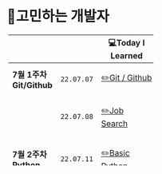 # 😤고민하는 개발자

<table style="border-collapse: collapse; width: 57.7907%; height: 262px; margin: 3;">
    <thead>
        <tr>
            <th class="빈칸" style="width: 100px;">&nbsp;</th>
            <th class="빈칸" style="width: 100px;" align="center">&nbsp;</th>
            <th class="Learned" style="width: 200px;" align="center">💻Today I Learned</th>
            <th class="Record" style="width: 100px;" align="center">📝Record</th>
            <th class="Important" style="width: 100px;" align="center">🤓Learned About</th>
        </tr>
    </thead>
    <tbody>
        <tr>
            <td class="1주차" style="width: 100px;"><b>7월 1주차 Git/Github</b></td>
            <td class="date" style="width: 100px;" align="center"><code>22.07.07</code></td>
            <td class="Learned" style="width: 200px;" align="left">

[✏️Git / Github](2022.07%201%EC%A3%BC%EC%B0%A8/TIL%2007.07.md)

</td>
<td class="Record" style="width: 100px;" align="center">&nbsp;✅</td>
    <td class="Important" style="width: 100px;" align="center">&nbsp;Add, Commit, Push, Pull, Merge</td>
</tr>
<tr>
<td class="1주차" style="width: 100px;">&nbsp;</td>
<td class="date" style="width: 100px;" align="center"><code>22.07.08</code></td>
<td class="Learned" style="width: 200px;" align="left">

[✏️Job Search](./2022.07%201%EC%A3%BC%EC%B0%A8/TIL%2007.08.md)

</td>
<td class="Record" style="width: 100px;" align="center">&nbsp;✅</td>
<td class="Important" style="width: 100px;" align="center">&nbsp;What kind of developer will I be?</td>
</tr>
<tr>
<td class="2주차" style="width: 100px;"><b>7월 2주차 Python</b></td>
<td class="date" style="width: 100px;" align="center"><code>22.07.11</code></td>
<td class="Learned" style="width: 200px;" align="left">

[✏️Basic Python](./2022.07%202%EC%A3%BC%EC%B0%A8/07.11.md)

</td>
<td class="Record" style="width: 100px;" align="center">&nbsp;✅</td>
<td class="Important" style="width: 100px;" align="center">&nbsp;Code Grammar</td>
</tr>
<tr>
<td class="2주차" style="width: 100px;"></td>
<td class="date" style="width: 100px;" align="center"><code>22.07.12</code></td>
<td class="Learned" style="width: 200px;" align="left">

[✏️Jump To Python](./2022.07%202%EC%A3%BC%EC%B0%A8/07.12.md)

</td>
<td class="Record" style="width: 100px;" align="center">&nbsp;✅</td>
<td class="Important" style="width: 100px;" align="center">&nbsp;for, while, continue, break</td>
</tr>
<tr>
<td class="2주차" style="width: 100px;"></td>
<td class="date" style="width: 100px;" align="center"><code>22.07.13</code></td>
<td class="Learned" style="width: 200px;" align="left">

[✏️Python Function](./2022.07%202%EC%A3%BC%EC%B0%A8/07.13.md)

</td>
<td class="Record" style="width: 100px;" align="center">&nbsp;✅</td>
<td class="Important" style="width: 100px;" align="center">&nbsp;Function</td>
</tr>
<tr>
<td class="2주차" style="width: 100px;"></td>
<td class="date" style="width: 100px;" align="center"><code>22.07.14</code></td>
<td class="Learned" style="width: 200px;" align="left">

[✏️Python Dictionary](2022.07%202%EC%A3%BC%EC%B0%A8/07.14.md)

</td>
<td class="Record" style="width: 100px;" align="center">&nbsp;✅</td>
<td class="Important" style="width: 100px;" align="center">&nbsp;Methods, list, String, Dictionary</td>
</tr>
<tr>
<td class="2주차" style="width: 100px;"></td>
<td class="date" style="width: 100px;" align="center"><code>22.07.15</code></td>
<td class="Learned" style="width: 200px;" align="left">

[✏️Python JASON](2022.07%202%EC%A3%BC%EC%B0%A8/07.15.md)

</td>
<td class="Record" style="width: 100px;" align="center">&nbsp;✅</td>
<td class="Important" style="width: 100px;" align="center">&nbsp;import JSON, with open, dumps, loads</td>
</tr>
<tr>
<td class="3주차" style="width: 100px;"><b>7월 3주차 Python</b></td>
<td class="date" style="width: 100px;" align="center"><code>22.07.18</code></td>
<td class="Learned" style="width: 200px;" align="left">

[✏️Error Debugging](2022.07%203%EC%A3%BC%EC%B0%A8/07.18.md)

</td>
<td class="Record" style="width: 100px;" align="center">&nbsp;✅</td>
<td class="Important" style="width: 100px;" align="center">&nbsp;debugging</td>
</tr>
<tr>
<td class="3주차" style="width: 100px;"></td>
<td class="date" style="width: 100px;" align="center"><code>22.07.19</code></td>
<td class="Learned" style="width: 200px;" align="left">

[✏️Python OOP](./2022.07%203%EC%A3%BC%EC%B0%A8/07.19.md)

</td>
<td class="Record" style="width: 100px;" align="center">&nbsp;✅</td>
<td class="Important" style="width: 100px;" align="center">&nbsp;OOP, ClASS</td>
</tr>
<tr>
<td class="3주차" style="width: 100px;"></td>
<td class="date" style="width: 100px;" align="center"><code>22.07.20</code></td>
<td class="Learned" style="width: 200px;" align="left">

[✏️Python SW Academy](./2022.07%203%EC%A3%BC%EC%B0%A8/07.20.md)

</td>
<td class="Record" style="width: 100px;" align="center">&nbsp;✅</td>
<td class="Important" style="width: 100px;" align="center">&nbsp;CodingTest</td>
</tr>
<tr>
<td class="3주차" style="width: 100px;"></td>
<td class="date" style="width: 100px;" align="center"><code>22.07.21</code></td>
<td class="Learned" style="width: 200px;" align="left">

[✏️Python Module](./2022.07%203%EC%A3%BC%EC%B0%A8/07.21.md)

</td>
<td class="Record" style="width: 100px;" align="center">&nbsp;✅</td>
<td class="Important" style="width: 100px;" align="center">&nbsp;Module</td>
</tr>
<tr>
<td class="3주차" style="width: 100px;"></td>
<td class="date" style="width: 100px;" align="center"><code>22.07.22</code></td>
<td class="Learned" style="width: 200px;" align="left">

[✏️Python API](./2022.07%203%EC%A3%BC%EC%B0%A8/07.22.md)

</td>
<td class="Record" style="width: 100px;" align="center">&nbsp;✅</td>
<td class="Important" style="width: 100px;" align="center">&nbsp;API</td>
</tr>
<tr>
<td class="3주차" style="width: 100px;"><b>7월 4주차 Algorithm</b></td>
<td class="date" style="width: 100px;" align="center"><code>22.07.25</code></td>
<td class="Learned" style="width: 200px;" align="left">

[✏️Algorithm / Code Review](./2022.07%204%EC%A3%BC%EC%B0%A8/07.25.md)

</td>
<td class="Record" style="width: 100px;" align="center">&nbsp;✅</td>
<td class="Important" style="width: 100px;" align="center">&nbsp;Algorithm - Reveiw</td>
</tr>
<td class="4주차" style="width: 100px;"></td>
<td class="date" style="width: 100px;" align="center"><code>22.07.26</code></td>
<td class="Learned" style="width: 200px;" align="left">

[✏️Time Complexity](./2022.07%204%EC%A3%BC%EC%B0%A8/07.26.md)

</td>
<td class="Record" style="width: 100px;" align="center">&nbsp;✅</td>
<td class="Important" style="width: 100px;" align="center">&nbsp;Algorithm - Time Complexity</td>
</tr>
<td class="4주차" style="width: 100px;"></td>
<td class="date" style="width: 100px;" align="center"><code>22.07.27</code></td>
<td class="Learned" style="width: 200px;" align="left">

[✏️Algorithm / Code Review](./2022.07%204%EC%A3%BC%EC%B0%A8/07.27.md)

</td>
<td class="Record" style="width: 100px;" align="center">&nbsp;✅</td>
<td class="Important" style="width: 100px;" align="center">&nbsp;Algorithm - Reveiw</td>
</tr>
<td class="4주차" style="width: 100px;"></td>
<td class="date" style="width: 100px;" align="center"><code>22.07.28</code></td>
<td class="Learned" style="width: 200px;" align="left">

[✏️Algorithm / Code Reveiw](./2022.07%204%EC%A3%BC%EC%B0%A8/07.28.md)

</td>
<td class="Record" style="width: 100px;" align="center">&nbsp;✅</td>
<td class="Important" style="width: 100px;" align="center">&nbsp;Algorithm - Reveiw</td>
</tr>
<td class="4주차" style="width: 100px;"></td>
<td class="date" style="width: 100px;" align="center"><code>22.07.29</code></td>
<td class="Learned" style="width: 200px;" align="left">

[✏️Algorithm / Coding Test](./2022.07%204%EC%A3%BC%EC%B0%A8/07.29.md)

</td>
<td class="Record" style="width: 100px;" align="center">&nbsp;✅</td>
<td class="Important" style="width: 100px;" align="center">&nbsp;Algorithm - Test</td>
</tr>
<td class="1주차" style="width: 100px;"><b>8월 1주차 Algorithm</b></td>
<td class="date" style="width: 100px;" align="center"><code>22.08.01</code></td>
<td class="Learned" style="width: 200px;" align="left">

[✏️Algorithm](./2022.08%201%EC%A3%BC%EC%B0%A8/08.01.md)

</td>
<td class="Record" style="width: 100px;" align="center">&nbsp;✅</td>
<td class="Important" style="width: 100px;" align="center">&nbsp;Data Structure</td>
</tr>
<td class="1주차" style="width: 100px;"></td>
<td class="date" style="width: 100px;" align="center"><code>22.08.02</code></td>
<td class="Learned" style="width: 200px;" align="left">

[✏️Algorithm](./2022.08%201%EC%A3%BC%EC%B0%A8/08.02.md)

</td>
<td class="Record" style="width: 100px;" align="center">&nbsp;✅</td>
<td class="Important" style="width: 100px;" align="center">&nbsp;Data Structure</td>
</tr>
<td class="1주차" style="width: 100px;"></td>
<td class="date" style="width: 100px;" align="center"><code>22.08.03</code></td>
<td class="Learned" style="width: 200px;" align="left">

[✏️Algorithm](./2022.08%201%EC%A3%BC%EC%B0%A8/08.03.md)

</td>
<td class="Record" style="width: 100px;" align="center">&nbsp;✅</td>
<td class="Important" style="width: 100px;" align="center">&nbsp;Data Structure</td>
</tr>
<td class="1주차" style="width: 100px;"></td>
<td class="date" style="width: 100px;" align="center"><code>22.08.04</code></td>
<td class="Learned" style="width: 200px;" align="left">

[✏️Algorithm](./2022.08%201%EC%A3%BC%EC%B0%A8/08.04.md)

</td>
<td class="Record" style="width: 100px;" align="center">&nbsp;✅</td>
<td class="Important" style="width: 100px;" align="center">&nbsp;Data Structure</td>
</tr>
<td class="1주차" style="width: 100px;"><b>8월 2주차 Algorithm</b></td>
<td class="date" style="width: 100px;" align="center"><code>22.08.08</code></td>
<td class="Learned" style="width: 200px;" align="left">

[✏️Algorithm](./2022.08%202%EC%A3%BC%EC%B0%A8/08.08.md)

</td>
<td class="Record" style="width: 100px;" align="center">&nbsp;✅</td>
<td class="Important" style="width: 100px;" align="center">&nbsp;Delta Search</td>
</tr>
<td class="1주차" style="width: 100px;"></td>
<td class="date" style="width: 100px;" align="center"><code>22.08.09</code></td>
<td class="Learned" style="width: 200px;" align="left">

[✏️Algorithm](./2022.08%202%EC%A3%BC%EC%B0%A8/08.09.md)

</td>
<td class="Record" style="width: 100px;" align="center">&nbsp;✅</td>
<td class="Important" style="width: 100px;" align="center">&nbsp;Undirected graph, Directed graph</td>
</tr>
<td class="1주차" style="width: 100px;"></td>
<td class="date" style="width: 100px;" align="center"><code>22.08.10</code></td>
<td class="Learned" style="width: 200px;" align="left">

[✏️Algorithm](./2022.08%202%EC%A3%BC%EC%B0%A8/08.10.md)

</td>
<td class="Record" style="width: 100px;" align="center">&nbsp;✅</td>
<td class="Important" style="width: 100px;" align="center">&nbsp;DFS, BFS</td>
</tr>
<td class="1주차" style="width: 100px;"></td>
<td class="date" style="width: 100px;" align="center"><code>22.08.11</code></td>
<td class="Learned" style="width: 200px;" align="left">

[✏️Algorithm](./2022.08%202%EC%A3%BC%EC%B0%A8/08.11.md)

</td>
<td class="Record" style="width: 100px;" align="center">&nbsp;✅</td>
<td class="Important" style="width: 100px;" align="center">&nbsp;DFS, BFS</td>
</tr>
<td class="3주차" style="width: 100px;"><b>8월 3주차 Data Base</b></td>
    <td class="date" style="width: 100px;" align="center"><code>22.08.16</code></td>
    <td class="Learned" style="width: 200px;" align="left">

[✏️SQLite3](./2022.08%203%EC%A3%BC%EC%B0%A8/08.16.md)

</td>
    <td class="Record" style="width: 100px;" align="center">&nbsp;✅</td>
    <td class="Important" style="width: 100px;" align="center">&nbsp;CRUD(Create Read Update Delete)</td>
</tr>
<td class="3주차" style="width: 100px;"></td>
    <td class="date" style="width: 100px;" align="center"><code>22.08.17</code></td>
    <td class="Learned" style="width: 200px;" align="left">

[✏️SQLite3](./2022.08%203%EC%A3%BC%EC%B0%A8/08.17.md)

</td>
    <td class="Record" style="width: 100px;" align="center">&nbsp;✅</td>
    <td class="Important" style="width: 100px;" align="center">&nbsp;WHERE, ORDER BY</td>
</tr>
<td class="3주차" style="width: 100px;"></td>
    <td class="date" style="width: 100px;" align="center"><code>22.08.18</code></td>
    <td class="Learned" style="width: 200px;" align="left">

[✏️SQLite3](./2022.08%203%EC%A3%BC%EC%B0%A8/08.18.md)

</td>
    <td class="Record" style="width: 100px;" align="center">&nbsp;✅</td>
    <td class="Important" style="width: 100px;" align="center">&nbsp;GROUP BY, ALTER TABLE, HAVING</td>
</tr>
<td class="3주차" style="width: 100px;"></td>
    <td class="date" style="width: 100px;" align="center"><code>22.08.19</code></td>
    <td class="Learned" style="width: 200px;" align="left">

[✏️SQLite3](./2022.08%203%EC%A3%BC%EC%B0%A8/08.19.md)

</td>
    <td class="Record" style="width: 100px;" align="center">&nbsp;✅</td>
    <td class="Important" style="width: 100px;" align="center">&nbsp;CASE, WHEN</td>
</tr>
<td class="3주차" style="width: 100px;"><b>8월 4주차 Data Base</b></td>
    <td class="date" style="width: 100px;" align="center"><code>22.08.22</code></td>
    <td class="Learned" style="width: 200px;" align="left">

[✏️SQLite3](./2022.08%204%EC%A3%BC%EC%B0%A8/08.22.md)

</td>
    <td class="Record" style="width: 100px;" align="center">&nbsp;✅</td>
    <td class="Important" style="width: 100px;" align="center">&nbsp;INNER JOIN,
OUTER JOIN, CROSS JOIN</td>
</tr>
<td class="3주차" style="width: 100px;"></td>
    <td class="date" style="width: 100px;" align="center"><code>22.08.23</code></td>
    <td class="Learned" style="width: 200px;" align="left">

[✏️Modeling](./2022.08%204%EC%A3%BC%EC%B0%A8/08.23.md)

</td>
    <td class="Record" style="width: 100px;" align="center">&nbsp;✅</td>
    <td class="Important" style="width: 100px;" align="center">&nbsp;ERD</td>
</tr>
<td class="3주차" style="width: 100px;"></td>
    <td class="date" style="width: 100px;" align="center"><code>22.08.24</code></td>
    <td class="Learned" style="width: 200px;" align="left">

[✏️ORM](./2022.08%204%EC%A3%BC%EC%B0%A8/08.24.md)

</td>
    <td class="Record" style="width: 100px;" align="center">&nbsp;✅</td>
    <td class="Important" style="width: 100px;" align="center">&nbsp;Create, Read, Update, Delete </td>
</tr>
<td class="3주차" style="width: 100px;"></td>
    <td class="date" style="width: 100px;" align="center"><code>22.08.25</code></td>
    <td class="Learned" style="width: 200px;" align="left">

[✏️Django](./2022.08%204%EC%A3%BC%EC%B0%A8/08.25.md)

</td>
    <td class="Record" style="width: 100px;" align="center">&nbsp;✅</td>
    <td class="Important" style="width: 100px;" align="center">&nbsp;Create, Read, Update, Delete </td>
</tr>
<td class="3주차" style="width: 100px;"></td>
    <td class="date" style="width: 100px;" align="center"><code>22.08.26</code></td>
    <td class="Learned" style="width: 200px;" align="left">

[✏️CodingTest](./2022.08%204%EC%A3%BC%EC%B0%A8/08.26.md)

</td>
    <td class="Record" style="width: 100px;" align="center">&nbsp;✅</td>
    <td class="Important" style="width: 100px;" align="center">&nbsp;CodingTest </td>
</tr>
<td class="3주차" style="width: 100px;"><b>8월 5주차 Web basic</b></td>
    <td class="date" style="width: 100px;" align="center"><code>22.08.29</code></td>
    <td class="Learned" style="width: 200px;" align="left">

[✏️HTML/CSS](2022.08%205%EC%A3%BC%EC%B0%A8/08.29.md)

</td>
    <td class="Record" style="width: 100px;" align="center">&nbsp;✅</td>
    <td class="Important" style="width: 100px;" align="center">&nbsp;HTML/CSS</td>
</tr>
<td class="3주차" style="width: 100px;"></td>
    <td class="date" style="width: 100px;" align="center"><code>22.08.30</code></td>
    <td class="Learned" style="width: 200px;" align="left">

[✏️CSS](2022.08%205%EC%A3%BC%EC%B0%A8/08.30.md)

</td>
    <td class="Record" style="width: 100px;" align="center">&nbsp;✅</td>
    <td class="Important" style="width: 100px;" align="center">&nbsp; CSS </td>
</tr>
<td class="3주차" style="width: 100px;"></td>
    <td class="date" style="width: 100px;" align="center"><code>22.08.31</code></td>
    <td class="Learned" style="width: 200px;" align="left">

[✏️CSS/Flex](2022.08%205%EC%A3%BC%EC%B0%A8/08.31.md)

</td>
    <td class="Record" style="width: 100px;" align="center">&nbsp;✅</td>
    <td class="Important" style="width: 100px;" align="center">&nbsp; Flex </td>
</tr>
<td class="3주차" style="width: 100px;"></td>
    <td class="date" style="width: 100px;" align="center"><code>22.09.01</code></td>
    <td class="Learned" style="width: 200px;" align="left">

[✏️CSS/Flex](/2022.08%205%EC%A3%BC%EC%B0%A8/09.01.md)

</td>
    <td class="Record" style="width: 100px;" align="center">&nbsp;✅</td>
    <td class="Important" style="width: 100px;" align="center">&nbsp; Flex Practice </td>
</tr>
<td class="3주차" style="width: 100px;"></td>
    <td class="date" style="width: 100px;" align="center"><code>22.09.02</code></td>
    <td class="Learned" style="width: 200px;" align="left">

[✏️Pair Programming](/2022.08%205%EC%A3%BC%EC%B0%A8/09.02.md)

</td>
    <td class="Record" style="width: 100px;" align="center">&nbsp;✅</td>
    <td class="Important" style="width: 100px;" align="center">&nbsp; Pair Programming </td>
</tr>
<td class="1주차" style="width: 100px;"><b>9월 1주차 Web</b></td>
    <td class="date" style="width: 100px;" align="center"><code>22.09.05</code></td>
    <td class="Learned" style="width: 200px;" align="left">

[✏️Bootstrap](./2022.09%201%EC%A3%BC%EC%B0%A8/09.05.md)

</td>
    <td class="Record" style="width: 100px;" align="center">&nbsp;✅</td>
    <td class="Important" style="width: 100px;" align="center">&nbsp;Bootstrap</td>
</tr>
<td class="3주차" style="width: 100px;"></td>
    <td class="date" style="width: 100px;" align="center"><code>22.09.06</code></td>
    <td class="Learned" style="width: 200px;" align="left">

[✏️Bootstrap](/2022.09%201%EC%A3%BC%EC%B0%A8/09.06.md)

</td>
    <td class="Record" style="width: 100px;" align="center">&nbsp;✅</td>
    <td class="Important" style="width: 100px;" align="center">&nbsp; Bootstrap </td>
</tr>
